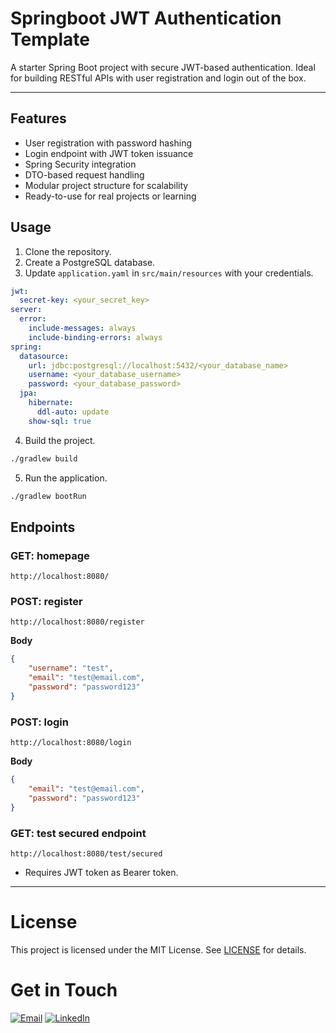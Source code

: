 # Springboot JWT Authentication Template

A starter Spring Boot project with secure JWT-based authentication. Ideal for building RESTful APIs with user registration and login out of the box.

---

## Features
- User registration with password hashing
- Login endpoint with JWT token issuance
- Spring Security integration
- DTO-based request handling
- Modular project structure for scalability
- Ready-to-use for real projects or learning

## Usage
1. Clone the repository.
2. Create a PostgreSQL database.
3. Update `application.yaml` in `src/main/resources` with your credentials.
```yaml
jwt:
  secret-key: <your_secret_key>
server:
  error:
    include-messages: always
    include-binding-errors: always
spring:
  datasource:
    url: jdbc:postgresql://localhost:5432/<your_database_name>
    username: <your_database_username>
    password: <your_database_password>
  jpa:
    hibernate:
      ddl-auto: update 
    show-sql: true
```
4. Build the project.
```bash
./gradlew build
```
5. Run the application.
```bash
./gradlew bootRun
```

## Endpoints

### GET: homepage
```url
http://localhost:8080/
```

### POST: register
```url
http://localhost:8080/register
```

**Body**
```json
{
    "username": "test",
    "email": "test@email.com",
    "password": "password123"
}
```

### POST: login
```url
http://localhost:8080/login
```

**Body**
```json
{
    "email": "test@email.com",
    "password": "password123"
}
```

### GET: test secured endpoint
```url
http://localhost:8080/test/secured
```
- Requires JWT token as Bearer token.

---

# License

This project is licensed under the MIT License. See [LICENSE](LICENSE) for details.

# Get in Touch

[<img src="https://img.shields.io/badge/email-white?&style=for-the-badge&logo=gmail" alt="Email"/>](mailto:bhabishworgrg@gmail.com)
[<img src="https://img.shields.io/badge/linkedin-blue?&style=for-the-badge" alt="LinkedIn"/>](https://www.linkedin.com/in/bhabishwor-gurung/)
